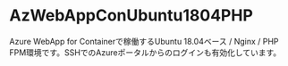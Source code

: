 # AzWebAppConUbuntu1804PHP
Azure WebApp for Containerで稼働するUbuntu 18.04ベース / Nginx / PHP FPM環境です。SSHでのAzureポータルからのログインも有効化しています。
